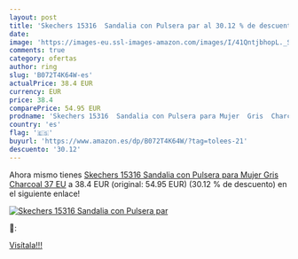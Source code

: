 ```yaml
---
layout: post
title: 'Skechers 15316  Sandalia con Pulsera par al 30.12 % de descuento'
date: 
image: 'https://images-eu.ssl-images-amazon.com/images/I/41QntjbhopL._SL200_.jpg'
comments: true
category: ofertas
author: ring
slug: 'B072T4K64W-es'
actualPrice: 38.4 EUR
currency: EUR
price: 38.4
comparePrice: 54.95 EUR
prodname: 'Skechers 15316  Sandalia con Pulsera para Mujer  Gris  Charcoal   37 EU'
country: 'es'
flag: '🇪🇸'
buyurl: 'https://www.amazon.es/dp/B072T4K64W/?tag=tolees-21'
descuento: '30.12'
---
```


Ahora mismo tienes [Skechers 15316  Sandalia con Pulsera para Mujer  Gris  Charcoal   37 EU](https://www.amazon.es/dp/B072T4K64W/?tag=tolees-21) a 38.4 EUR (original: 54.95 EUR) (30.12 %  de descuento) en el siguiente enlace!

[![Skechers 15316  Sandalia con Pulsera par](https://images-eu.ssl-images-amazon.com/images/I/41QntjbhopL._SL200_.jpg)](https://www.amazon.es/dp/B072T4K64W/?tag=tolees-21)

🔎:


[Visítala!!!](https://www.amazon.es/dp/B072T4K64W/?tag=tolees-21)
